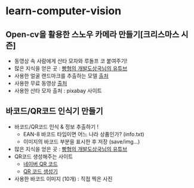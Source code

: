 # learn-computer-vision

## Open-cv을 활용한 스노우 카메라 만들기[크리스마스 시즌]
   - 동영상 속 사람에게 산타 모자와 루돌프 코 붙여주기!
   - 많은 지식을 얻은 곳 : [빵형의 개발도상국님의 유튜브](https://www.youtube.com/watch?v=tpWVyJqehG4&list=PL-xmlFOn6TUKlxlh3PIuAzHkJakFlcDvY&index=15)
   - 사용한 얼굴 랜드마크를 추출하는 모델 [출처](https://github.com/davisking/dlib-models/blob/master/shape_predictor_68_face_landmarks.dat.bz2)
   - 사용한 무료 동영상 [출처](https://www.pexels.com/search/videos/faces/)
   - 사용한 산타 모자 출처 : pixabay 사이트
  
## 바코드/QR코드 인식기 만들기
   - 바코드/QR코드 인식 & 정보 추출하기 !
      - EAN-8 바코드 타입이면 어느 나라 상품인가? (info.txt)
      - 이미지의 바코드 부분을 표시한 후 저장 (save/img...)
   - 많은 지식을 얻은 곳 : [빵형의 개발도상국님의 유튜브](https://www.youtube.com/watch?v=tpWVyJqehG4&list=PL-xmlFOn6TUKlxlh3PIuAzHkJakFlcDvY&index=15)
   - QR코드 생성해주는 사이트
      - [네이버 QR 코드](https://qr.naver.com/)
      - [QR 코드 생성기](https://ko.qr-code-generator.com/)
   - 사용한 바코드 이미지 (10개) : 직접 찍은 사진
